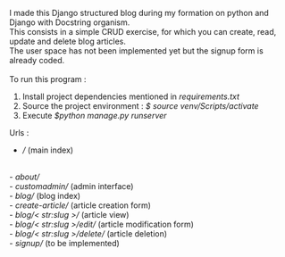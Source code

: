 I made this Django structured blog during my formation on python and Django with Docstring organism. 
</br>
This consists in a simple CRUD exercise, for which you can create, read, update and delete blog articles. 
</br>
The user space has not been implemented yet but the signup form is already coded.
</br>
</br>
To run this program :
<ol>
<li>Install project dependencies mentioned in <i>requirements.txt</i></li>
<li>Source the project environment : <i>$ source venv/Scripts/activate</i></li>
<li>Execute <i>$python manage.py runserver</i></li>
</ol>

Urls :
</br>
- <i>/</i> (main index)
</br>
- <i>about/</i> 
</br>
- <i>customadmin/</i> (admin interface)
</br>
- <i>blog/</i> (blog index)
</br>
- <i>create-article/</i> (article creation form)
</br>
- <i>blog/< str:slug >/</i> (article view)
</br>
- <i>blog/< str:slug >/edit/</i> (article modification form)
</br>
- <i>blog/< str:slug >/delete/</i> (article deletion)
</br>
- <i>signup/</i> (to be implemented)



